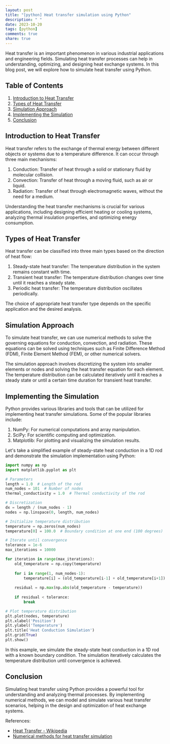 ```yaml
---
layout: post
title: "[python] Heat transfer simulation using Python"
description: " "
date: 2023-10-20
tags: [python]
comments: true
share: true
---
```


Heat transfer is an important phenomenon in various industrial applications and engineering fields. Simulating heat transfer processes can help in understanding, optimizing, and designing heat exchange systems. In this blog post, we will explore how to simulate heat transfer using Python.

## Table of Contents

1. [Introduction to Heat Transfer](#introduction)
2. [Types of Heat Transfer](#types)
3. [Simulation Approach](#approach)
4. [Implementing the Simulation](#implementation)
5. [Conclusion](#conclusion)

## Introduction to Heat Transfer<a name="introduction"></a>

Heat transfer refers to the exchange of thermal energy between different objects or systems due to a temperature difference. It can occur through three main mechanisms:

1. Conduction: Transfer of heat through a solid or stationary fluid by molecular collision.
2. Convection: Transfer of heat through a moving fluid, such as air or liquid.
3. Radiation: Transfer of heat through electromagnetic waves, without the need for a medium.

Understanding the heat transfer mechanisms is crucial for various applications, including designing efficient heating or cooling systems, analyzing thermal insulation properties, and optimizing energy consumption.

## Types of Heat Transfer<a name="types"></a>

Heat transfer can be classified into three main types based on the direction of heat flow:

1. Steady-state heat transfer: The temperature distribution in the system remains constant with time.
2. Transient heat transfer: The temperature distribution changes over time until it reaches a steady state.
3. Periodic heat transfer: The temperature distribution oscillates periodically.

The choice of appropriate heat transfer type depends on the specific application and the desired analysis.

## Simulation Approach<a name="approach"></a>

To simulate heat transfer, we can use numerical methods to solve the governing equations for conduction, convection, and radiation. These equations can be solved using techniques such as Finite Difference Method (FDM), Finite Element Method (FEM), or other numerical solvers.

The simulation approach involves discretizing the system into smaller elements or nodes and solving the heat transfer equation for each element. The temperature distribution can be calculated iteratively until it reaches a steady state or until a certain time duration for transient heat transfer.

## Implementing the Simulation<a name="implementation"></a>

Python provides various libraries and tools that can be utilized for implementing heat transfer simulations. Some of the popular libraries include:

1. NumPy: For numerical computations and array manipulation.
2. SciPy: For scientific computing and optimization.
3. Matplotlib: For plotting and visualizing the simulation results.

Let's take a simplified example of steady-state heat conduction in a 1D rod and demonstrate the simulation implementation using Python:

```python
import numpy as np
import matplotlib.pyplot as plt

# Parameters
length = 1.0  # Length of the rod
num_nodes = 101  # Number of nodes
thermal_conductivity = 1.0  # Thermal conductivity of the rod

# Discretization
dx = length / (num_nodes - 1)
nodes = np.linspace(0, length, num_nodes)

# Initialize temperature distribution
temperature = np.zeros(num_nodes)
temperature[0] = 100.0  # Boundary condition at one end (100 degrees)

# Iterate until convergence
tolerance = 1e-6
max_iterations = 10000

for iteration in range(max_iterations):
    old_temperature = np.copy(temperature)
    
    for i in range(1, num_nodes-1):
        temperature[i] = (old_temperature[i-1] + old_temperature[i+1]) / 2.0
    
    residual = np.max(np.abs(old_temperature - temperature))
    
    if residual < tolerance:
        break

# Plot temperature distribution
plt.plot(nodes, temperature)
plt.xlabel('Position')
plt.ylabel('Temperature')
plt.title('Heat Conduction Simulation')
plt.grid(True)
plt.show()
```

In this example, we simulate the steady-state heat conduction in a 1D rod with a known boundary condition. The simulation iteratively calculates the temperature distribution until convergence is achieved.

## Conclusion<a name="conclusion"></a>

Simulating heat transfer using Python provides a powerful tool for understanding and analyzing thermal processes. By implementing numerical methods, we can model and simulate various heat transfer scenarios, helping in the design and optimization of heat exchange systems.

References:
- [Heat Transfer - Wikipedia](https://en.wikipedia.org/wiki/Heat_transfer)
- [Numerical methods for heat transfer simulation](https://www.sciencedirect.com/science/article/pii/S2092678216308203)